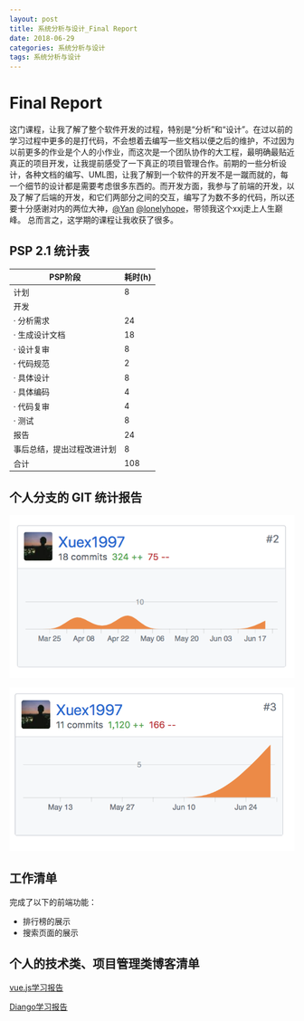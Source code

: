 ```yaml
---
layout: post
title: 系统分析与设计_Final Report
date: 2018-06-29
categories: 系统分析与设计
tags: 系统分析与设计
---
```

# Final Report
这门课程，让我了解了整个软件开发的过程，特别是“分析”和“设计”。在过以前的学习过程中更多的是打代码，不会想着去编写一些文档以便之后的维护，不过因为以前更多的作业是个人的小作业，而这次是一个团队协作的大工程，最明确最贴近真正的项目开发，让我提前感受了一下真正的项目管理合作。前期的一些分析设计，各种文档的编写、UML图，让我了解到一个软件的开发不是一蹴而就的，每一个细节的设计都是需要考虑很多东西的。而开发方面，我参与了前端的开发，以及了解了后端的开发，和它们两部分之间的交互，编写了为数不多的代码，所以还要十分感谢对内的两位大神，[@Yan](https://github.com/mukae1997)  [@lonelyhope](https://github.com/lonelyhope)，带领我这个xxj走上人生巅峰。
总而言之，这学期的课程让我收获了很多。

## PSP 2.1 统计表

|PSP阶段|	耗时(h)|
|---|---|
|计划|8|
|开发||
|· 分析需求|24|
|· 生成设计文档|18|
|· 设计复审	|8|
|· 代码规范|2|
|· 具体设计	|8|
|· 具体编码|4|
|· 代码复审	|4|
|· 测试|8|
|报告	|24|
|事后总结，提出过程改进计划|8|
|合计|108|

## 个人分支的 GIT 统计报告

![](/img/SAD_final_1.png)

![](/img/SAD_final_2.png)

## 工作清单

完成了以下的前端功能：
* 排行榜的展示
* 搜索页面的展示

## 个人的技术类、项目管理类博客清单
[vue.js学习报告](https://xuex1997.github.io/系统分析与设计/2018/04/15/Vue-学习报告/)

[Diango学习报告](https://xuex1997.github.io/系统分析与设计/2018/04/29/Diango-学习报告/)
